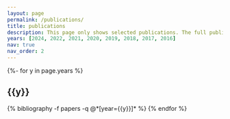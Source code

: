 ```yaml
---
layout: page
permalink: /publications/
title: publications
description: This page only shows selected publications. The full publication list is available on <a href='https://scholar.google.com/citations?user=R2Y-OhQAAAAJ&hl=zh-CN'>google scholar</a>.
years: [2024, 2022, 2021, 2020, 2019, 2018, 2017, 2016]
nav: true
nav_order: 2
---
```

<!-- _pages/publications.md -->
<div class="publications">

{%- for y in page.years %}
  <h2 class="year">{{y}}</h2>
  {% bibliography -f papers -q @*[year={{y}}]* %}
{% endfor %}

</div>
